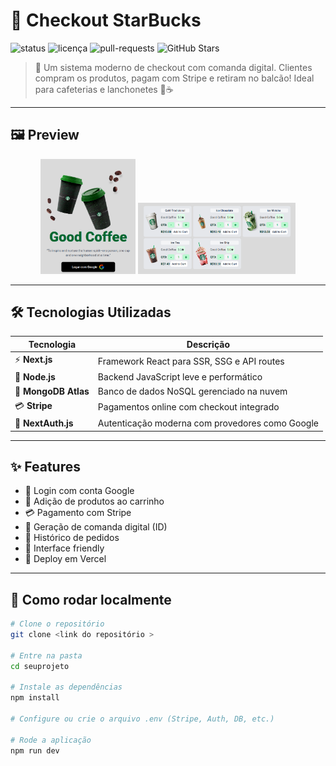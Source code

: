 # 🚀 Checkout StarBucks

![status](https://img.shields.io/badge/status-Concluído-green?style=flat-square)
![licença](https://img.shields.io/badge/license-MIT-green?style=flat-square)
![pull-requests](https://img.shields.io/badge/PRs-bem%20vindos-brightgreen?style=flat-square)
![GitHub Stars](https://img.shields.io/github/stars/seuusuario/repositorio?style=social)

> 🧾 Um sistema moderno de checkout com comanda digital. Clientes compram os produtos, pagam com Stripe e retiram no balcão! Ideal para cafeterias e lanchonetes 🍩☕️

---

## 🖼️ Preview
<div align="center">
  <img src="screenHome.png" alt="Preview da Home" width="30%" />
   <img src="screenproducts.png" alt="Preview da Home" width="50%" />
</div>


---

## 🛠️ Tecnologias Utilizadas

| Tecnologia     | Descrição |
|----------------|-----------|
| ⚡ **Next.js**      | Framework React para SSR, SSG e API routes |
| 🐍 **Node.js**      | Backend JavaScript leve e performático |
| 🍃 **MongoDB Atlas** | Banco de dados NoSQL gerenciado na nuvem |
| 💳 **Stripe**       | Pagamentos online com checkout integrado |
| 🔐 **NextAuth.js**  | Autenticação moderna com provedores como Google |

---

## ✨ Features

- 🔐 Login com conta Google
- 🛒 Adição de produtos ao carrinho
- 💳 Pagamento com Stripe
- 📄 Geração de comanda digital (ID)
- 🧾 Histórico de pedidos
- 📱 Interface friendly
- 🚀 Deploy em Vercel

---

## 🚀 Como rodar localmente

```bash
# Clone o repositório
git clone <link do repositório >

# Entre na pasta
cd seuprojeto

# Instale as dependências
npm install

# Configure ou crie o arquivo .env (Stripe, Auth, DB, etc.)

# Rode a aplicação
npm run dev
